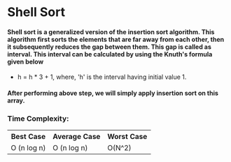 # Shell Sort

#### Shell sort is a generalized version of the insertion sort algorithm. This algorithm first sorts the elements that are far away from each other, then it subsequently reduces the gap between them. This gap is called as interval. This interval can be calculated by using the Knuth's formula given below

- h = h \* 3 + 1, where, 'h' is the interval having initial value 1.

#### After performing above step, we will simply apply insertion sort on this array.

### Time Complexity:

<table> 
    <tr>
        <th>Best Case</th> 
        <th>Average Case</th>
        <th>Worst Case</th>
    </tr>
    <tr>
        <td> O (n log n) </td>
        <td> O (n log n)</td>
        <td>O(N^2) </td>
    </tr>
</table>
